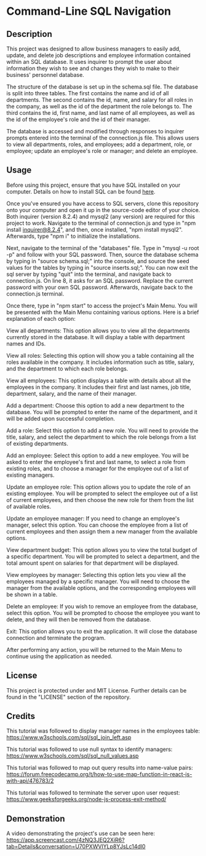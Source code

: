 # Command-Line SQL Navigation

## Description
This project was designed to allow business managers to easily add, update, and delete job descriptions and employee information contained within an SQL database. It uses inquirer to prompt the user about information they wish to see and changes they wish to make to their business' personnel database.

The structure of the database is set up in the schema.sql file. The database is split into three tables. The first contains the name and id of all departments. The second contains the id, name, and salary for all roles in the company, as well as the id of the department the role belongs to. The third contains the id, first name, and last name of all employees, as well as the id of the employee's role and the id of their manager.

The database is accessed and modified through responses to inquirer prompts entered into the terminal of the connection.js file. This allows users to view all departments, roles, and employees; add a department, role, or employee; update an employee's role or manager; and delete an employee.

## Usage
Before using this project, ensure that you have SQL installed on your computer. Details on how to install SQL can be found [here](https://dev.mysql.com/doc/mysql-shell/8.0/en/mysql-shell-getting-started.html).

Once you've ensured you have access to SQL servers, clone this repository onto your computer and open it up in the source-code editor of your choice. Both inquirer (version 8.2.4) and mysql2 (any version) are required for this project to work. Navigate to the terminal of connection.js and type in "npm install inquirer@8.2.4", and then, once installed, "npm install mysql2". Afterwards, type "npm i" to initialize the installations.

Next, navigate to the terminal of the "databases" file. Type in "mysql -u root -p" and follow with your SQL password. Then, source the database schema by typing in "source schema.sql;" into the console, and source the seed values for the tables by typing in "source inserts.sql;". You can now exit the sql server by typing "quit" into the terminal, and navigate back to connection.js. On line 8, it asks for an SQL password. Replace the current password with your own SQL password. Afterwards, navigate back to the connection.js terminal.

Once there, type in "npm start" to access the project's Main Menu.  You will be presented with the Main Menu containing various options. Here is a brief explanation of each option:

View all departments: This option allows you to view all the departments currently stored in the database. It will display a table with department names and IDs.

View all roles: Selecting this option will show you a table containing all the roles available in the company. It includes information such as title, salary, and the department to which each role belongs.

View all employees: This option displays a table with details about all the employees in the company. It includes their first and last names, job title, department, salary, and the name of their manager.

Add a department: Choose this option to add a new department to the database. You will be prompted to enter the name of the department, and it will be added upon successful completion.

Add a role: Select this option to add a new role. You will need to provide the title, salary, and select the department to which the role belongs from a list of existing departments.

Add an employee: Select this option to add a new employee. You will be asked to enter the employee's first and last name, to select a role from existing roles, and to choose a manager for the employee out of a list of existing managers.

Update an employee role: This option allows you to update the role of an existing employee. You will be prompted to select the employee out of a list of current employees, and then choose the new role for them from the list of available roles.

Update an employee manager: If you need to change an employee's manager, select this option. You can choose the employee from a list of current employees and then assign them a new manager from the available options.

View department budget: This option allows you to view the total budget of a specific department. You will be prompted to select a department, and the total amount spent on salaries for that department will be displayed.

View employees by manager: Selecting this option lets you view all the employees managed by a specific manager. You will need to choose the manager from the available options, and the corresponding employees will be shown in a table.

Delete an employee: If you wish to remove an employee from the database, select this option. You will be prompted to choose the employee you want to delete, and they will then be removed from the database.

Exit: This option allows you to exit the application. It will close the database connection and terminate the program.

After performing any action, you will be returned to the Main Menu to continue using the application as needed.

## License
This project is protected under and MIT License. Further details can be found in the "LICENSE" section of the repository.

## Credits
This tutorial was followed to display manager names in the employees table: https://www.w3schools.com/sql/sql_join_left.asp

This tutorial was followed to use null syntax to identify managers: https://www.w3schools.com/sql/sql_null_values.asp

This tutorial was followed to map out query results into name-value pairs: https://forum.freecodecamp.org/t/how-to-use-map-function-in-react-js-with-api/476783/2

This tutorial was followed to terminate the server upon user request: https://www.geeksforgeeks.org/node-js-process-exit-method/

## Demonstration
A video demonstrating the project's use can be seen here: https://app.screencast.com/4zNQ3JEQ2XiR6?tab=Details&conversation=U70PXWVIYLp8YJsLc14dl0
